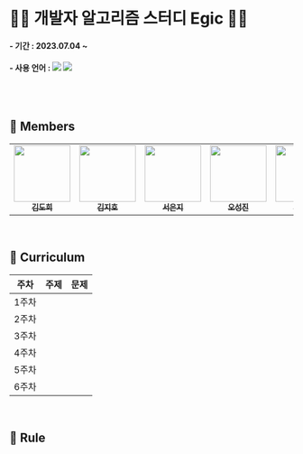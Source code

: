 # 👩‍💻 개발자 알고리즘 스터디 Egic 👨‍💻
#### - 기간 : 2023.07.04 ~
#### - 사용 언어 : <img  src="https://img.shields.io/badge/Java-007396?style=flat-square&logo=Java&logoColor=white"/> <img  src="https://img.shields.io/badge/Python-3670A0?style=flat-square&logo=Python&logoColor=ffdd54"/>

<br/>
<br/>

## 📍 Members
<table>
  <tr>
    <td align="center"><a href="https://github.com/ehgml0805"><img src="" width="100px;" alt=""/><br /><img src="" widt="100px"><br /><sub><b>김도희</b></sub></a><br /></td>    
    <td align="center"><a href="https://github.com/ZIHOKIM"><img src="" width="100px;" alt=""/><br /><img src="" widt="100px"><br /><sub><b>김지호</b></sub></a><br /></td>
    <td align="center"><a href="https://github.com/luckhunger"><img src="" width="100px;" alt=""/><br /><img src="" widt="100px"><br /><sub><b>서은지</b></sub></a><br /></td>
    <td align="center"><a href="https://github.com/TTstream"><img src="" width="100px;" alt=""/><br /><img src="" widt="100px"><br /><sub><b>오성진</b></sub></a><br /></td>
    <td align="center"><a href="https://github.com/ChoiJaeDuk"><img src="" width="100px;" alt=""/><br /><img src="" widt="100px"><br /><sub><b>최재덕</b></sub></a><br /></td>     
  </tr>
</table>

<br/>

## 📍 Curriculum

| 주차 |         주제          |                             문제                             |
| ---- | --------------------- | ------------------------------------------------------------ |
|  1주차    |                       |                                                              |
|  2주차    |                       |                                                              |
|  3주차    |                       |                                                              |
|  4주차    |                       |                                                              |
|  5주차    |                       |                                                              |
|  6주차    |                       |                                                              |

<br/>

## 📍 Rule

